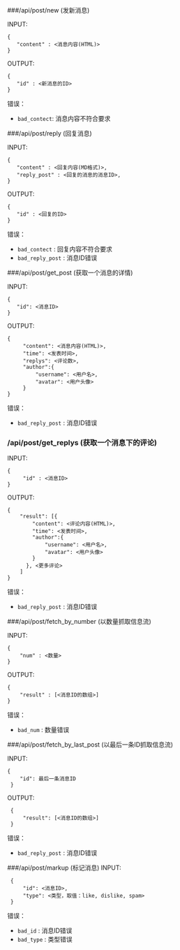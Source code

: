 ###/api/post/new (发新消息)

INPUT: 

    {
       "content" : <消息内容(HTML)>
    }

OUTPUT: 

    {
       "id" : <新消息的ID>
    }

错误：

* `bad_contect`: 消息内容不符合要求

###/api/post/reply (回复消息)

INPUT: 

    {
       "content" : <回复内容(MD格式)>, 
       "reply_post" : <回复的消息的消息ID>, 
    }

OUTPUT: 

    {
       "id" : <回复的ID>
    }

错误：

* `bad_contect` : 回复内容不符合要求
* `bad_reply_post` : 消息ID错误

###/api/post/get_post (获取一个消息的详情)

INPUT: 

    {
       "id": <消息ID>
    }

OUTPUT: 

    {
         "content": <消息内容(HTML)>, 
         "time": <发表时间>, 
         "replys": <评论数>, 
         "author":{
             "username": <用户名>, 
             "avatar": <用户头像>
         }
    }

错误：

* `bad_reply_post` : 消息ID错误

### /api/post/get_replys  (获取一个消息下的评论)  
INPUT: 

    {
         "id" : <消息ID>
    }  

OUTPUT: 

    {
        "result": [{
            "content": <评论内容(HTML)>, 
            "time": <发表时间>, 
            "author":{
                "username": <用户名>, 
                "avatar": <用户头像>
            }
          }, <更多评论>
        ]
    }

错误：

* `bad_reply_post` : 消息ID错误

###/api/post/fetch_by_number (以数量抓取信息流)

INPUT: 

    {
        "num" : <数量>
    }

OUTPUT: 

    {
        "result" : [<消息ID的数组>]
    }

错误：

* `bad_num` : 数量错误

###/api/post/fetch_by_last_post (以最后一条ID抓取信息流)

INPUT: 

    {
        "id": 最后一条消息ID
     }
OUTPUT: 

     {
         "result": [<消息ID的数组>]
     }

错误：

* `bad_reply_post` : 消息ID错误

###/api/post/markup (标记消息)
INPUT:

     {
         "id": <消息ID>, 
         "type": <类型，取值：like, dislike, spam>
     }

错误：

* `bad_id` : 消息ID错误
* `bad_type` : 类型错误

